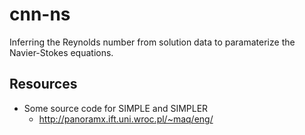 # cnn-ns
Inferring the Reynolds number from solution data to paramaterize the Navier-Stokes equations.

## Resources
+ Some source code for SIMPLE and SIMPLER
  + http://panoramx.ift.uni.wroc.pl/~maq/eng/

